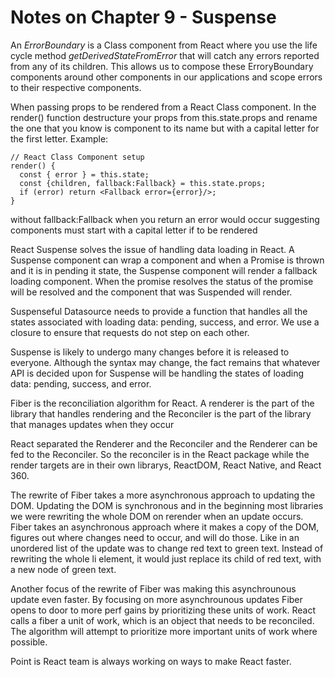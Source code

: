 # Notes on Chapter 9 - Suspense

An _ErrorBoundary_ is a Class component from React where you use the life cycle method _getDerivedStateFromError_ that will catch any errors reported from any of its children.
This allows us to compose these ErroryBoundary components around other components in our applications and scope errors to their respective components.

When passing props to be rendered from a React Class component. In the render() function destructure your props from this.state.props and rename the one that you know is component to its name but with a capital letter for the first letter. Example:

```
// React Class Component setup
render() {
  const { error } = this.state;
  const {children, fallback:Fallback} = this.state.props;
  if (error) return <Fallback error={error}/>;
}
```

without fallback:Fallback when you return <fallback /> an error would occur suggesting components must start with a capital letter if to be rendered

React Suspense solves the issue of handling data loading in React. A Suspense component can wrap a component and when a Promise is thrown and it is in pending it state, the Suspense component will render a fallback loading component. When the promise resolves the status of the promise will be resolved and the component that was Suspended will render.

Suspenseful Datasource needs to provide a function that handles all the states associated with loading data: pending, success, and error.
We use a closure to ensure that requests do not step on each other.

Suspense is likely to undergo many changes before it is released to everyone. Although the syntax may change, the fact remains that whatever API is decided upon for Suspense will be handling the states of loading data: pending, success, and error.

Fiber is the reconciliation algorithm for React. A renderer is the part of the library that handles rendering and the Reconciler is the part of the library that manages updates when they occur

React separated the Renderer and the Reconciler and the Renderer can be fed to the Reconciler. So the reconciler is in the React package while the render targets are in their own librarys, ReactDOM, React Native, and React 360.

The rewrite of Fiber takes a more asynchronous approach to updating the DOM. Updating the DOM is synchronous and in the beginning most libraries we were rewriting the whole DOM on rerender when an update occurs. Fiber takes an asynchronous approach where it makes a copy of the DOM, figures out where changes need to occur, and will do those. Like in an unordered list of the update was to change red text to green text. Instead of rewriting the whole li element, it would just replace its child of red text, with a new node of green text.

Another focus of the rewrite of Fiber was making this asynchrounous update even faster. By focusing on more asynchrounous updates Fiber opens to door to more perf gains by prioritizing these units of work. React calls a fiber a unit of work, which is an object that needs to be reconciled. The algorithm will attempt to prioritize more important units of work where possible.

Point is React team is always working on ways to make React faster.
